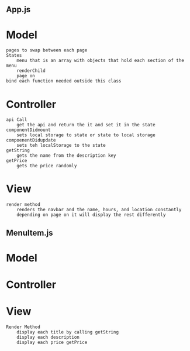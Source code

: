 ## App.js

# Model
    pages to swap between each page
    States
        menu that is an array with objects that hold each section of the menu
        renderChild
        page on
    bind each function needed outside this class

# Controller
    api Call
        get the api and return the it and set it in the state
    componentDidmount
        sets local storage to state or state to local storage
    compoenentDidupdate
        sets teh localStorage to the state
    getString
        gets the name from the description key
    getPrice
        gets the price randomly

# View
    render method
        renders the navbar and the name, hours, and location constantly
        depending on page on it will display the rest differently

## MenuItem.js

# Model

# Controller
    

# View
    Render Method
        display each title by calling getString
        display each description
        display each price getPrice